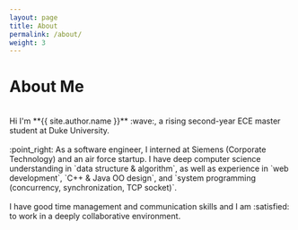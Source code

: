 ```yaml
---
layout: page
title: About
permalink: /about/
weight: 3
---
```


# **About Me**

<br>
Hi I'm **{{ site.author.name }}** :wave:, a rising second-year ECE master student at Duke University. <br><br>
:point_right: As a software engineer, I interned at Siemens (Corporate Technology) and an air force startup. I have deep computer science understanding in `data structure & algorithm`, as well as experience in `web development`, `C++ & Java OO design`,  and `system programming (concurrency, synchronization, TCP socket)`. <br><br>
I have good time management and communication skills and I am :satisfied: to work in a deeply collaborative environment.
